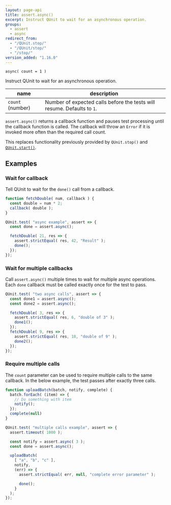 ```yaml
---
layout: page-api
title: assert.async()
excerpt: Instruct QUnit to wait for an asynchronous operation.
groups:
  - assert
  - async
redirect_from:
  - "/QUnit.stop/"
  - "/QUnit/stop/"
  - "/stop/"
version_added: "1.16.0"
---
```


`async( count = 1 )`

Instruct QUnit to wait for an asynchronous operation.

| name | description |
|------|-------------|
| `count` (number) | Number of expected calls before the tests will resume. Defaults to `1`. |

`assert.async()` returns a callback function and pauses test processing until the callback function is called. The callback will throw an `Error` if it is invoked more often than the required call count.

This replaces functionality previously provided by `QUnit.stop()` and [`QUnit.start()`](../QUnit/start.md).

## Examples

### Wait for callback

Tell QUnit to wait for the `done()` call from a callback.

```js
function fetchDouble( num, callback ) {
  const double = num * 2;
  callback( double );
}

QUnit.test( "async example", assert => {
  const done = assert.async();

  fetchDouble( 21, res => {
    assert.strictEqual( res, 42, "Result" );
    done();
  });
});
```
### Wait for multiple callbacks

Call `assert.async()` multiple times to wait for multiple async operations. Each `done` callback must be called exactly once for the test to pass.

```js
QUnit.test( "two async calls", assert => {
  const done1 = assert.async();
  const done2 = assert.async();

  fetchDouble( 3, res => {
    assert.strictEqual( res, 6, "double of 3" );
    done1();
  });
  fetchDouble( 9, res => {
    assert.strictEqual( res, 18, "double of 9" );
    done2();
  });
});
```

### Require multiple calls

The `count` parameter can be used to require multiple calls to the same callback. In the below example, the test passes after exactly three calls.

```js
function uploadBatch(batch, notify, complete) {
  batch.forEach( (item) => {
    // Do something with item
    notify();
  });
  complete(null)
}

QUnit.test( "multiple calls example", assert => {
  assert.timeout( 1000 );

  const notify = assert.async( 3 );
  const done = assert.async();

  uploadBatch(
    [ "a", "b", "c" ],
    notify,
    (err) => {
      assert.strictEqual( err, null, "complete error parameter" );

      done();
    }
  );
});
```
